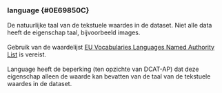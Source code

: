 ### language {#0E69850C}
De natuurlijke taal van de tekstuele waardes in de dataset. Niet alle data heeft de eigenschap taal, bijvoorbeeld images.
<br/>
<br/>
Gebruik van de waardelijst <a href='http://publications.europa.eu/resource/authority/language' target='_blank'>EU Vocabularies Languages Named Authority List</a> is vereist.
<br/>
<br/>
Language heeft de beperking (ten opzichte van DCAT-AP) dat deze eigenschap alleen de waarde kan bevatten van de taal van de tekstuele waardes in de dataset.
